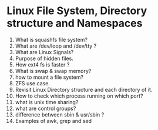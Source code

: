 # Linux File System, Directory structure and Namespaces

1. What is squashfs file system?
2. What are /dev/loop and /dev/tty ?
3. What are Linux Signals?
4. Purpose of hidden files.
5. How ext4 fs is faster ?
6. What is swap & swap memory?
7. how to mount a file system?
8. ZFS use case.
9. Revisit Linux Directory structure and each directory of it.
10. How to check which process running on which port?
11. what is unix time sharing?
12. what are control groups?
13. difference between sbin & usr/sbin ?
14. Examples of awk, grep and sed
